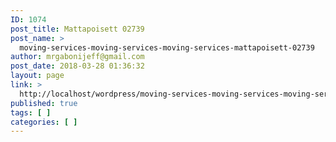 ```yaml
---
ID: 1074
post_title: Mattapoisett 02739
post_name: >
  moving-services-moving-services-moving-services-mattapoisett-02739
author: mrgabonijeff@gmail.com
post_date: 2018-03-28 01:36:32
layout: page
link: >
  http://localhost/wordpress/moving-services-moving-services-moving-services-mattapoisett-02739/
published: true
tags: [ ]
categories: [ ]
---
```

